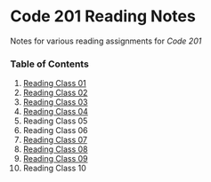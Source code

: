 # Code 201 Reading Notes #

Notes for various reading assignments for *Code 201*

### Table of Contents ###
1. [Reading Class 01](class01.md)
1. [Reading Class 02](class02.md)
1. [Reading Class 03](class03.md)
1. [Reading Class 04](class04.md)
1. Reading Class 05
1. Reading Class 06
1. [Reading Class 07](class07.md)
1. [Reading Class 08](class08.md)
1. [Reading Class 09](class09.md)
1. Reading Class 10